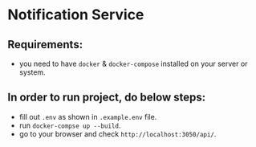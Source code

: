 # Notification Service

## Requirements:
  - you need to have `docker` & `docker-compose` installed on your server or system.
   
## In order to run project, do below steps:
  - fill out `.env` as shown in `.example.env` file.
  - run `docker-compse up --build`.
  - go to your browser and check `http://localhost:3050/api/`.
